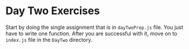 # Day Two Exercises

Start by doing the single assignment that is in `dayTwoPrep.js` file. You just have to write one function.
After you are successful with it, move on to `index.js` file in the `DayTwo` directory.